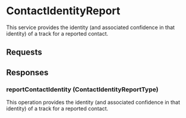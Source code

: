 # ContactIdentityReport
This service provides the identity (and associated confidence in that identity) of a track for a reported contact.

## Requests

## Responses
### reportContactIdentity (ContactIdentityReportType)
This operation provides the identity (and associated confidence in that identity) of a track for a reported contact.
